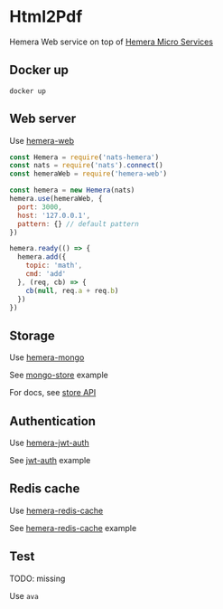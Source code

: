 # Html2Pdf

Hemera Web service on top of [Hemera Micro Services](https://hemerajs.github.io/hemera/)

## Docker up

`docker up`

## Web server

Use [hemera-web](https://github.com/hemerajs/hemera/blob/master/examples/web.js)

```js
const Hemera = require('nats-hemera')
const nats = require('nats').connect()
const hemeraWeb = require('hemera-web')

const hemera = new Hemera(nats)
hemera.use(hemeraWeb, {
  port: 3000,
  host: '127.0.0.1',
  pattern: {} // default pattern
})

hemera.ready(() => {
  hemera.add({
    topic: 'math',
    cmd: 'add'
  }, (req, cb) => {
    cb(null, req.a + req.b)
  })
})
```

## Storage

Use [hemera-mongo](https://www.npmjs.com/package/hemera-mongo-store)

See [mongo-store](https://github.com/hemerajs/hemera/blob/master/examples/mongo-store.js) example

For docs, see [store API](https://github.com/hemerajs/hemera/tree/master/packages/hemera-store)

## Authentication

Use [hemera-jwt-auth](https://www.npmjs.com/package/hemera-jwt-auth)

See [jwt-auth](https://github.com/hemerajs/hemera/blob/master/examples/jwt-auth.js) example

## Redis cache

Use [hemera-redis-cache](https://www.npmjs.com/package/hemera-redis-cache)

See [hemera-redis-cache](https://github.com/hemerajs/hemera/blob/master/examples/redis-cache.js) example

## Test

TODO: missing

Use `ava`